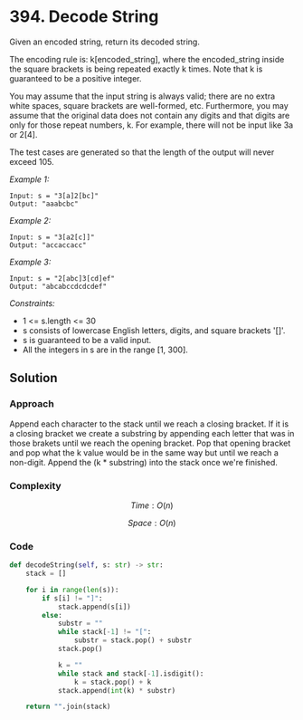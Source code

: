 # 394. Decode String
Given an encoded string, return its decoded string.

The encoding rule is: k[encoded_string], where the encoded_string inside the square brackets is being repeated exactly k times. Note that k is guaranteed to be a positive integer.

You may assume that the input string is always valid; there are no extra white spaces, square brackets are well-formed, etc. Furthermore, you may assume that the original data does not contain any digits and that digits are only for those repeat numbers, k. For example, there will not be input like 3a or 2[4].

The test cases are generated so that the length of the output will never exceed 105.

*Example 1:*

```
Input: s = "3[a]2[bc]"
Output: "aaabcbc"
```

*Example 2:*

```
Input: s = "3[a2[c]]"
Output: "accaccacc"
```

*Example 3:*

```
Input: s = "2[abc]3[cd]ef"
Output: "abcabccdcdcdef"
```

*Constraints:*

* 1 <= s.length <= 30
* s consists of lowercase English letters, digits, and square brackets '[]'.
* s is guaranteed to be a valid input.
* All the integers in s are in the range [1, 300].

## Solution

### Approach
Append each character to the stack until we reach a closing bracket. If it is a closing bracket we create a substring by appending each letter that was in those brakets until we reach the opening bracket. Pop that opening bracket and pop what the k value would be in the same way but until we reach a non-digit. Append the (k * substring) into the stack once we're finished.

### Complexity
$$Time: O(n)$$

$$Space: O(n)$$

### Code
```py
def decodeString(self, s: str) -> str:
    stack = []

    for i in range(len(s)):
        if s[i] != "]":
            stack.append(s[i])
        else:
            substr = ""
            while stack[-1] != "[":
                substr = stack.pop() + substr
            stack.pop()

            k = ""
            while stack and stack[-1].isdigit():
                k = stack.pop() + k
            stack.append(int(k) * substr)

    return "".join(stack)
```
